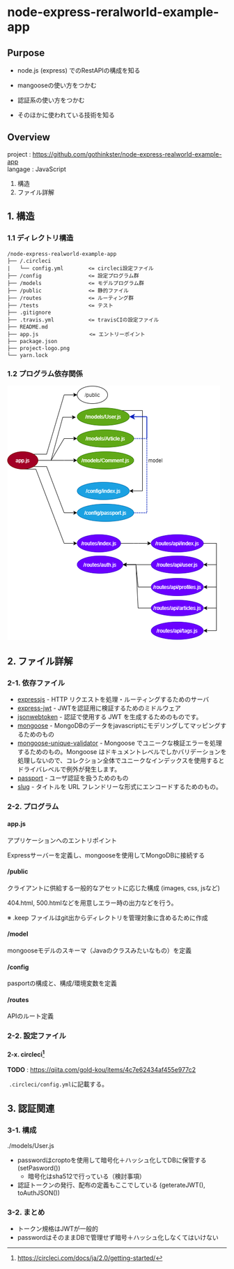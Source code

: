 # node-express-reralworld-example-app

## Purpose

* node.js (express) でのRestAPIの構成を知る

* mangooseの使い方をつかむ

* 認証系の使い方をつかむ

* そのほかに使われている技術を知る

  

## Overview

project : https://github.com/gothinkster/node-express-realworld-example-app  
langage : JavaScript  

1. 構造
1. ファイル詳解



## 1. 構造

### 1.1 ディレクトリ構造

```
/node-express-realworld-example-app
├── /.circleci
|   └── config.yml        <= circleci設定ファイル
├── /config               <= 設定プログラム群
├── /models               <= モデルプログラム群
├── /public               <= 静的ファイル
├── /routes               <= ルーティング群  
├── /tests                <= テスト
├── .gitignore         
├── .travis.yml           <= travisCIの設定ファイル  
├── README.md        
├── app.js   　　　　　　　　<= エントリーポイント
├── package.json      
├── project-logo.png  
└── yarn.lock   
```

### 1.2 プログラム依存関係

![fig1](./media/node.drawio.png)



## 2. ファイル詳解

### 2-1. 依存ファイル

- [expressjs](https://github.com/expressjs/express) - HTTP リクエストを処理・ルーティングするためのサーバ
- [express-jwt](https://github.com/auth0/express-jwt) - JWTを認証用に検証するためのミドルウェア
- [jsonwebtoken](https://github.com/auth0/node-jsonwebtoken) - 認証で使用する JWT を生成するためのものです。
- [mongoose](https://github.com/Automattic/mongoose) - MongoDBのデータをjavascriptにモデリングしてマッピングするためのもの
- [mongoose-unique-validator](https://github.com/blakehaswell/mongoose-unique-validator) - Mongoose でユニークな検証エラーを処理するためのもの。Mongoose はドキュメントレベルでしかバリデーションを処理しないので、コレクション全体でユニークなインデックスを使用するとドライバレベルで例外が発生します。
- [passport](https://github.com/jaredhanson/passport) - ユーザ認証を扱うためのもの
- [slug](https://github.com/dodo/node-slug) - タイトルを URL フレンドリーな形式にエンコードするためのもの。



### 2-2. プログラム

#### app.js

アプリケーションへのエントリポイント

Expressサーバーを定義し、mongooseを使用してMongoDBに接続する

#### /public

クライアントに供給する一般的なアセットに応じた構成 (images, css, jsなど)

404.html, 500.htmlなどを用意しエラー時の出力などを行う。

※ .keep ファイルはgit出からディレクトリを管理対象に含めるために作成

#### /model

mongooseモデルのスキーマ（Javaのクラスみたいなもの）を定義

#### /config

pasportの構成と、構成/環境変数を定義

#### /routes

APIのルート定義




### 2-2. 設定ファイル

#### 2-x. circleci[^※1]

**TODO** : https://qiita.com/gold-kou/items/4c7e62434af455e977c2

​	`.circleci/config.yml`に記載する。

[^※1]:https://circleci.com/docs/ja/2.0/getting-started/



## 3. 認証関連

### 3-1. 構成

./models/User.js

* passwordはcroptoを使用して暗号化＋ハッシュ化してDBに保管する(setPasword())
  * 暗号化はsha512で行っている（検討事項）
* 認証トークンの発行、配布の定義もここでしている (geterateJWT(), toAuthJSON())



### 3-2. まとめ

* トークン規格はJWTが一般的
* passwordはそのままDBで管理せず暗号＋ハッシュ化しなくてはいけない



